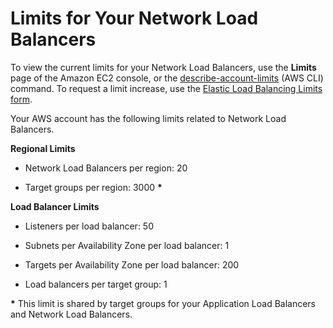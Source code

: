 # Limits for Your Network Load Balancers<a name="load-balancer-limits"></a>

To view the current limits for your Network Load Balancers, use the **Limits** page of the Amazon EC2 console, or the [describe\-account\-limits](http://docs.aws.amazon.com/cli/latest/reference/elbv2/describe-account-limits.html) \(AWS CLI\) command\. To request a limit increase, use the [Elastic Load Balancing Limits form](https://console.aws.amazon.com/support/home#/case/create?issueType=service-limit-increase&limitType=service-code-elastic-load-balancers)\.

Your AWS account has the following limits related to Network Load Balancers\.

**Regional Limits**

+ Network Load Balancers per region: 20

+ Target groups per region: 3000 **\***

**Load Balancer Limits**

+ Listeners per load balancer: 50

+ Subnets per Availability Zone per load balancer: 1

+ Targets per Availability Zone per load balancer: 200

+ Load balancers per target group: 1

**\*** This limit is shared by target groups for your Application Load Balancers and Network Load Balancers\.